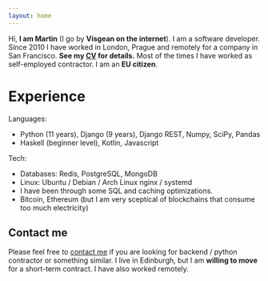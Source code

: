 ```yaml
---
layout: home
---
```



Hi, **I am Martin** (I go by **Visgean on the internet**). I am a software developer. Since 2010 I have worked  in London, Prague and remotely for a company in San Francisco. 
**See my [CV](/cv.pdf) for details.** Most of the times I have worked as self-employed contractor. I am an **EU citizen**.

# Experience

Languages:
- Python (11 years), Django (9 years), Django REST, Numpy, SciPy, Pandas
- Haskell (beginner level), Kotlin, Javascript

Tech:
- Databases: Redis, PostgreSQL, MongoDB
- Linux: Ubuntu / Debian / Arch Linux nginx / systemd
- I have been through some SQL and caching optimizations. 
- Bitcoin, Ethereum (but I am very sceptical of blockchains that consume too much electricity)


## Contact me

Please feel free to [contact me](mailto:visgean@gmail.com) if you are looking for backend / python contractor or something similar. I live in Edinburgh, but  I am **willing to move** for a short-term contract. I have also worked remotely.  
